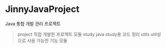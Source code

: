 # JinnyJavaProject

Java 통합 개발 관리 프로젝트

> project
직접 개발한 프로젝트 모듈
> study
java study용 코드 정리
> utils
util성으로 사용 가능한 기능 모듈
